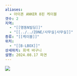 ```yaml
---
aliases:
  - 아이폰 ANKER 8핀 케이블
갯수: 2
지역:
  - "[[명동N빌딩]]"
  - "[[../../ZONE/사무실|사무실]]"
종류: "[[케이블]]"
위치:
  - "[[B-LBOX]]"
상세위치: 회색 바구니
설명: 2024.08.17 파견
---
```

![](http://192.168.50.22/devices/240817_IMG_0106.jpg)